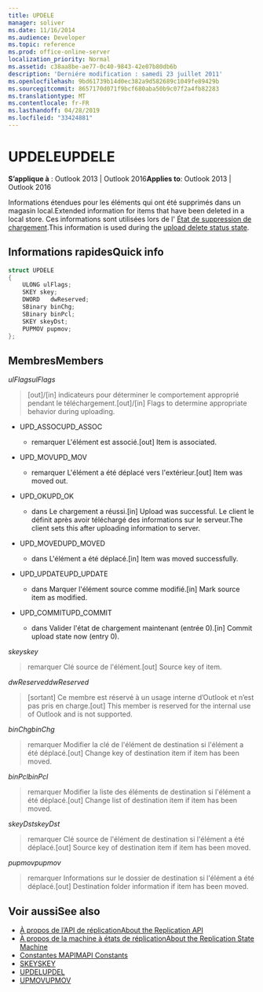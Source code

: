 ```yaml
---
title: UPDELE
manager: soliver
ms.date: 11/16/2014
ms.audience: Developer
ms.topic: reference
ms.prod: office-online-server
localization_priority: Normal
ms.assetid: c38aa8be-ae77-0c40-9843-42e07b80db6b
description: 'Derniére modification : samedi 23 juillet 2011'
ms.openlocfilehash: 9bd61739b14d0ec382a9d582689c1049fe89429b
ms.sourcegitcommit: 8657170d071f9bcf680aba50b9c07f2a4fb82283
ms.translationtype: MT
ms.contentlocale: fr-FR
ms.lasthandoff: 04/28/2019
ms.locfileid: "33424881"
---
```

# <a name="updele"></a><span data-ttu-id="7e6dd-103">UPDELE</span><span class="sxs-lookup"><span data-stu-id="7e6dd-103">UPDELE</span></span>

<span data-ttu-id="7e6dd-104">**S’applique à** : Outlook 2013 | Outlook 2016</span><span class="sxs-lookup"><span data-stu-id="7e6dd-104">**Applies to**: Outlook 2013 | Outlook 2016</span></span> 
  
<span data-ttu-id="7e6dd-105">Informations étendues pour les éléments qui ont été supprimés dans un magasin local.</span><span class="sxs-lookup"><span data-stu-id="7e6dd-105">Extended information for items that have been deleted in a local store.</span></span> <span data-ttu-id="7e6dd-106">Ces informations sont utilisées lors de l' [État de suppression de chargement](upload-delete-status-state.md).</span><span class="sxs-lookup"><span data-stu-id="7e6dd-106">This information is used during the [upload delete status state](upload-delete-status-state.md).</span></span>
  
## <a name="quick-info"></a><span data-ttu-id="7e6dd-107">Informations rapides</span><span class="sxs-lookup"><span data-stu-id="7e6dd-107">Quick info</span></span>

```cpp
struct UPDELE 
{ 
    ULONG ulFlags; 
    SKEY skey; 
    DWORD   dwReserved; 
    SBinary binChg; 
    SBinary binPcl; 
    SKEY skeyDst; 
    PUPMOV pupmov; 
};
```

## <a name="members"></a><span data-ttu-id="7e6dd-108">Membres</span><span class="sxs-lookup"><span data-stu-id="7e6dd-108">Members</span></span>

<span data-ttu-id="7e6dd-109">_ulFlags_</span><span class="sxs-lookup"><span data-stu-id="7e6dd-109">_ulFlags_</span></span>
  
> <span data-ttu-id="7e6dd-110">[out]/[in] indicateurs pour déterminer le comportement approprié pendant le téléchargement.</span><span class="sxs-lookup"><span data-stu-id="7e6dd-110">[out]/[in] Flags to determine appropriate behavior during uploading.</span></span>
    
  - <span data-ttu-id="7e6dd-111">UPD_ASSOC</span><span class="sxs-lookup"><span data-stu-id="7e6dd-111">UPD_ASSOC</span></span>
    
    - <span data-ttu-id="7e6dd-112">remarquer L'élément est associé.</span><span class="sxs-lookup"><span data-stu-id="7e6dd-112">[out] Item is associated.</span></span>
    
  - <span data-ttu-id="7e6dd-113">UPD_MOV</span><span class="sxs-lookup"><span data-stu-id="7e6dd-113">UPD_MOV</span></span>
    
    - <span data-ttu-id="7e6dd-114">remarquer L'élément a été déplacé vers l'extérieur.</span><span class="sxs-lookup"><span data-stu-id="7e6dd-114">[out] Item was moved out.</span></span>
    
  - <span data-ttu-id="7e6dd-115">UPD_OK</span><span class="sxs-lookup"><span data-stu-id="7e6dd-115">UPD_OK</span></span> 
    
    - <span data-ttu-id="7e6dd-116">dans Le chargement a réussi.</span><span class="sxs-lookup"><span data-stu-id="7e6dd-116">[in] Upload was successful.</span></span> <span data-ttu-id="7e6dd-117">Le client le définit après avoir téléchargé des informations sur le serveur.</span><span class="sxs-lookup"><span data-stu-id="7e6dd-117">The client sets this after uploading information to server.</span></span>
    
  - <span data-ttu-id="7e6dd-118">UPD_MOVED</span><span class="sxs-lookup"><span data-stu-id="7e6dd-118">UPD_MOVED</span></span>
    
    - <span data-ttu-id="7e6dd-119">dans L'élément a été déplacé.</span><span class="sxs-lookup"><span data-stu-id="7e6dd-119">[in] Item was moved successfully.</span></span>
    
  - <span data-ttu-id="7e6dd-120">UPD_UPDATE</span><span class="sxs-lookup"><span data-stu-id="7e6dd-120">UPD_UPDATE</span></span>
    
    - <span data-ttu-id="7e6dd-121">dans Marquer l'élément source comme modifié.</span><span class="sxs-lookup"><span data-stu-id="7e6dd-121">[in] Mark source item as modified.</span></span>
    
  - <span data-ttu-id="7e6dd-122">UPD_COMMIT</span><span class="sxs-lookup"><span data-stu-id="7e6dd-122">UPD_COMMIT</span></span>
    
    - <span data-ttu-id="7e6dd-123">dans Valider l'état de chargement maintenant (entrée 0).</span><span class="sxs-lookup"><span data-stu-id="7e6dd-123">[in] Commit upload state now (entry 0).</span></span>
    
<span data-ttu-id="7e6dd-124">_skey_</span><span class="sxs-lookup"><span data-stu-id="7e6dd-124">_skey_</span></span>
  
> <span data-ttu-id="7e6dd-125">remarquer Clé source de l'élément.</span><span class="sxs-lookup"><span data-stu-id="7e6dd-125">[out] Source key of item.</span></span>
    
<span data-ttu-id="7e6dd-126">_dwReserved_</span><span class="sxs-lookup"><span data-stu-id="7e6dd-126">_dwReserved_</span></span>
  
> <span data-ttu-id="7e6dd-127">[sortant] Ce membre est réservé à un usage interne d’Outlook et n’est pas pris en charge.</span><span class="sxs-lookup"><span data-stu-id="7e6dd-127">[out] This member is reserved for the internal use of Outlook and is not supported.</span></span>
    
<span data-ttu-id="7e6dd-128">_binChg_</span><span class="sxs-lookup"><span data-stu-id="7e6dd-128">_binChg_</span></span>
  
> <span data-ttu-id="7e6dd-129">remarquer Modifier la clé de l'élément de destination si l'élément a été déplacé.</span><span class="sxs-lookup"><span data-stu-id="7e6dd-129">[out] Change key of destination item if item has been moved.</span></span>
    
<span data-ttu-id="7e6dd-130">_binPcl_</span><span class="sxs-lookup"><span data-stu-id="7e6dd-130">_binPcl_</span></span>
  
> <span data-ttu-id="7e6dd-131">remarquer Modifier la liste des éléments de destination si l'élément a été déplacé.</span><span class="sxs-lookup"><span data-stu-id="7e6dd-131">[out] Change list of destination item if item has been moved.</span></span>
    
<span data-ttu-id="7e6dd-132">_skeyDst_</span><span class="sxs-lookup"><span data-stu-id="7e6dd-132">_skeyDst_</span></span>
  
> <span data-ttu-id="7e6dd-133">remarquer Clé source de l'élément de destination si l'élément a été déplacé.</span><span class="sxs-lookup"><span data-stu-id="7e6dd-133">[out] Source key of destination item if item has been moved.</span></span>
    
<span data-ttu-id="7e6dd-134">_pupmov_</span><span class="sxs-lookup"><span data-stu-id="7e6dd-134">_pupmov_</span></span>
  
> <span data-ttu-id="7e6dd-135">remarquer Informations sur le dossier de destination si l'élément a été déplacé.</span><span class="sxs-lookup"><span data-stu-id="7e6dd-135">[out] Destination folder information if item has been moved.</span></span>
    
## <a name="see-also"></a><span data-ttu-id="7e6dd-136">Voir aussi</span><span class="sxs-lookup"><span data-stu-id="7e6dd-136">See also</span></span>

- [<span data-ttu-id="7e6dd-137">À propos de l’API de réplication</span><span class="sxs-lookup"><span data-stu-id="7e6dd-137">About the Replication API</span></span>](about-the-replication-api.md) 
- [<span data-ttu-id="7e6dd-138">À propos de la machine à états de réplication</span><span class="sxs-lookup"><span data-stu-id="7e6dd-138">About the Replication State Machine</span></span>](about-the-replication-state-machine.md)
- [<span data-ttu-id="7e6dd-139">Constantes MAPI</span><span class="sxs-lookup"><span data-stu-id="7e6dd-139">MAPI Constants</span></span>](mapi-constants.md)
- [<span data-ttu-id="7e6dd-140">SKEY</span><span class="sxs-lookup"><span data-stu-id="7e6dd-140">SKEY</span></span>](skey.md)
- [<span data-ttu-id="7e6dd-141">UPDEL</span><span class="sxs-lookup"><span data-stu-id="7e6dd-141">UPDEL</span></span>](updel.md)
- [<span data-ttu-id="7e6dd-142">UPMOV</span><span class="sxs-lookup"><span data-stu-id="7e6dd-142">UPMOV</span></span>](upmov.md)

